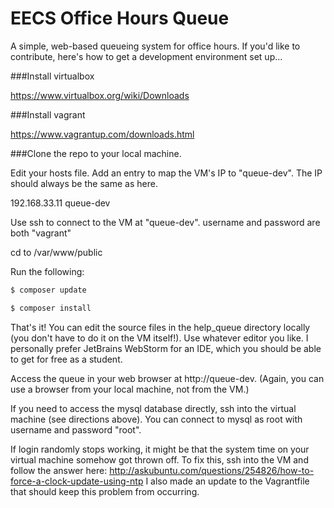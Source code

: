 # EECS Office Hours Queue
A simple, web-based queueing system for office hours. If you'd like to contribute, here's how to get a development environment set up...


###Install virtualbox

https://www.virtualbox.org/wiki/Downloads

###Install vagrant

https://www.vagrantup.com/downloads.html

###Clone the repo to your local machine.

Edit your hosts file. Add an entry to map the VM's IP to "queue-dev". The IP should always be the same as here.

192.168.33.11 queue-dev

Use ssh to connect to the VM at "queue-dev". username and password are both "vagrant"

cd to /var/www/public

Run the following:

~~~ bash
$ composer update

$ composer install
~~~

That's it! You can edit the source files in the help_queue directory locally (you don't have to do it on the VM itself!).
Use whatever editor you like. I personally prefer JetBrains WebStorm for an IDE, which you should be able to get for
free as a student.

Access the queue in your web browser at http://queue-dev. (Again, you can use a browser from your local machine, not from the VM.)

If you need to access the mysql database directly, ssh into the virtual machine (see directions above). You can connect to mysql as root with username and password "root".

If login randomly stops working, it might be that the system time on your virtual machine somehow got thrown off.
To fix this, ssh into the VM and follow the answer here: http://askubuntu.com/questions/254826/how-to-force-a-clock-update-using-ntp
I also made an update to the Vagrantfile that should keep this problem from occurring.
